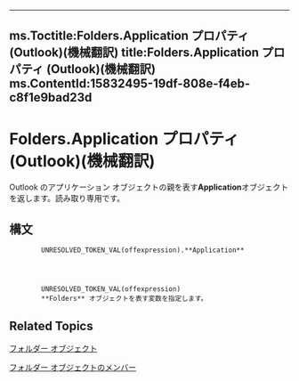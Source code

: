 

---
ms.Toctitle:Folders.Application プロパティ (Outlook)(機械翻訳)
title:Folders.Application プロパティ (Outlook)(機械翻訳)
ms.ContentId:15832495-19df-808e-f4eb-c8f1e9bad23d
---
# Folders.Application プロパティ (Outlook)(機械翻訳)




Outlook のアプリケーション オブジェクトの親を表す**Application**オブジェクトを返します。読み取り専用です。

## 構文

            UNRESOLVED_TOKEN_VAL(offexpression).**Application**




            UNRESOLVED_TOKEN_VAL(offexpression)
            **Folders** オブジェクトを表す変数を指定します。



## Related Topics

[フォルダー オブジェクト](0c814c3c-74fc-414c-982d-a0097fcb35c2.md)

[フォルダー オブジェクトのメンバー](6468a0fd-da4a-dd15-4614-860d685595a2.md)





